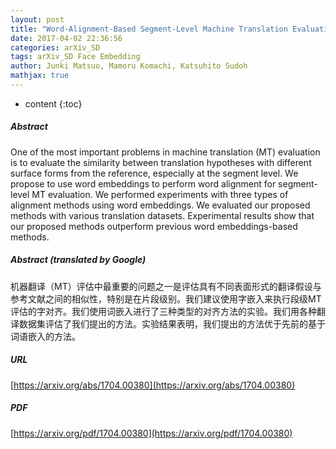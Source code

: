 ```yaml
---
layout: post
title: "Word-Alignment-Based Segment-Level Machine Translation Evaluation using Word Embeddings"
date: 2017-04-02 22:36:56
categories: arXiv_SD
tags: arXiv_SD Face Embedding
author: Junki Matsuo, Mamoru Komachi, Katsuhito Sudoh
mathjax: true
---
```


* content
{:toc}

##### Abstract
One of the most important problems in machine translation (MT) evaluation is to evaluate the similarity between translation hypotheses with different surface forms from the reference, especially at the segment level. We propose to use word embeddings to perform word alignment for segment-level MT evaluation. We performed experiments with three types of alignment methods using word embeddings. We evaluated our proposed methods with various translation datasets. Experimental results show that our proposed methods outperform previous word embeddings-based methods.

##### Abstract (translated by Google)
机器翻译（MT）评估中最重要的问题之一是评估具有不同表面形式的翻译假设与参考文献之间的相似性，特别是在片段级别。我们建议使用字嵌入来执行段级MT评估的字对齐。我们使用词嵌入进行了三种类型的对齐方法的实验。我们用各种翻译数据集评估了我们提出的方法。实验结果表明，我们提出的方法优于先前的基于词语嵌入的方法。

##### URL
[https://arxiv.org/abs/1704.00380](https://arxiv.org/abs/1704.00380)

##### PDF
[https://arxiv.org/pdf/1704.00380](https://arxiv.org/pdf/1704.00380)

